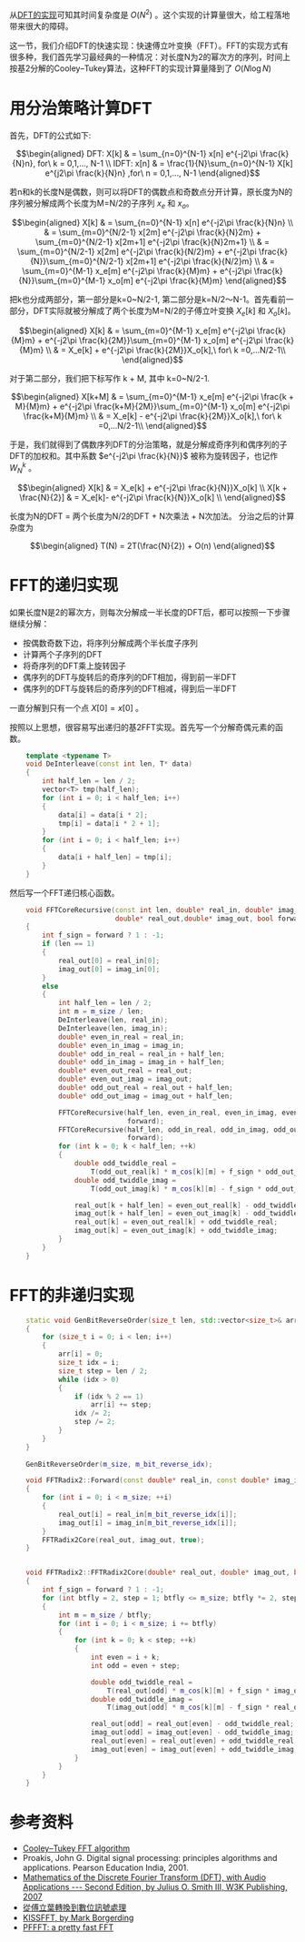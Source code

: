 从[DFT的实现](DFT_cn.md)可知其时间复杂度是 $O(N^2)$ 。这个实现的计算量很大，给工程落地带来很大的障碍。

这一节，我们介绍DFT的快速实现：快速傅立叶变换（FFT）。FFT的实现方式有很多种，我们首先学习最经典的一种情况：对长度N为2的幂次方的序列，时间上按基2分解的Cooley–Tukey算法，这种FFT的实现计算量降到了 $O(N\log N)$

# 用分治策略计算DFT

首先，DFT的公式如下:

$$\begin{aligned}
DFT: X[k] & = \sum_{n=0}^{N-1} x[n] e^{-j2\pi \frac{k}{N}n}, for\ k = 0,1,..., N-1 \\
IDFT: x[n] & = \frac{1}{N}\sum_{n=0}^{N-1} X[k] e^{j2\pi \frac{k}{N}n} ,for\ n = 0,1,..., N-1 
\end{aligned}$$

若n和k的长度N是偶数，则可以将DFT的偶数点和奇数点分开计算，原长度为N的序列被分解成两个长度为M=N/2的子序列 $x_e$ 和 $x_o$。

$$\begin{aligned}
X[k] & = \sum_{n=0}^{N-1} x[n] e^{-j2\pi \frac{k}{N}n} \\
      & = \sum_{m=0}^{N/2-1} x[2m] e^{-j2\pi \frac{k}{N}2m}  + \sum_{m=0}^{N/2-1} x[2m+1] e^{-j2\pi \frac{k}{N}2m+1} \\
      & = \sum_{m=0}^{N/2-1} x[2m] e^{-j2\pi \frac{k}{N/2}m}  + e^{-j2\pi \frac{k}{N}}\sum_{m=0}^{N/2-1} x[2m+1] e^{-j2\pi \frac{k}{N/2}m} \\
      & = \sum_{m=0}^{M-1} x_e[m] e^{-j2\pi \frac{k}{M}m}  + e^{-j2\pi \frac{k}{N}}\sum_{m=0}^{M-1} x_o[m] e^{-j2\pi \frac{k}{M}m} 
\end{aligned}$$

把k也分成两部分，第一部分是k=0~N/2-1, 第二部分是k=N/2～N-1。首先看前一部分，DFT实际就被分解成了两个长度为M=N/2的子傅立叶变换 $X_e[k]$ 和 $X_o[k]$。 

$$\begin{aligned}
X[k] & = \sum_{m=0}^{M-1} x_e[m] e^{-j2\pi \frac{k}{M}m}  + e^{-j2\pi \frac{k}{2M}}\sum_{m=0}^{M-1} x_o[m] e^{-j2\pi \frac{k}{M}m} \\
& = X_e[k] + e^{-j2\pi \frac{k}{2M}}X_o[k],\  for\ k =0,...N/2-1\\
\end{aligned}$$

对于第二部分，我们把下标写作 k + M, 其中 k=0~N/2-1.

$$\begin{aligned} 
X[k+M] & = \sum_{m=0}^{M-1} x_e[m] e^{-j2\pi \frac{k + M}{M}m} + e^{-j2\pi \frac{k+M}{2M}}\sum_{m=0}^{M-1} x_o[m] e^{-j2\pi \frac{k+M}{M}m} \\
& = X_e[k] - e^{-j2\pi \frac{k}{2M}}X_o[k],\  for\ k =0,...N/2-1\\
\end{aligned}$$

于是，我们就得到了偶数序列DFT的分治策略，就是分解成奇序列和偶序列的子DFT的加权和。其中系数 $e^{-j2\pi \frac{k}{N}}$ 被称为旋转因子，也记作 $W^k_N$ 。

$$\begin{aligned}
X[k] & = X_e[k] + e^{-j2\pi \frac{k}{N}}X_o[k] \\
X[k + \frac{N}{2}] & = X_e[k]- e^{-j2\pi \frac{k}{N}}X_o[k] \\
\end{aligned}$$

长度为N的DFT = 两个长度为N/2的DFT + N次乘法 + N次加法。 分治之后的计算杂度为

$$\begin{aligned}
T(N) = 2T(\frac{N}{2}) + O(n)
\end{aligned}$$

# FFT的递归实现

如果长度N是2的幂次方，则每次分解成一半长度的DFT后，都可以按照一下步骤继续分解：

- 按偶数奇数下边，将序列分解成两个半长度子序列
- 计算两个子序列的DFT
- 将奇序列的DFT乘上旋转因子
- 偶序列的DFT与旋转后的奇序列的DFT相加，得到前一半DFT
- 偶序列的DFT与旋转后的奇序列的DFT相减，得到后一半DFT

一直分解到只有一个点 $X[0] = x[0]$ 。

按照以上思想，很容易写出递归的基2FFT实现。首先写一个分解奇偶元素的函数。

```cpp
    template <typename T>
    void DeInterleave(const int len, T* data)
    {
        int half_len = len / 2;
        vector<T> tmp(half_len);
        for (int i = 0; i < half_len; i++)
        {
            data[i] = data[i * 2];
            tmp[i] = data[i * 2 + 1];
        }
        for (int i = 0; i < half_len; i++)
        {
            data[i + half_len] = tmp[i];
        }
    }
```

然后写一个FFT递归核心函数。

```cpp
    void FFTCoreRecursive(const int len, double* real_in, double* imag_in, 
                          double* real_out,double* imag_out, bool forward)
    {
        int f_sign = forward ? 1 : -1;
        if (len == 1)
        {
            real_out[0] = real_in[0];
            imag_out[0] = imag_in[0];
        }
        else
        {
            int half_len = len / 2;
            int m = m_size / len;
            DeInterleave(len, real_in);
            DeInterleave(len, imag_in);
            double* even_in_real = real_in;
            double* even_in_imag = imag_in;
            double* odd_in_real = real_in + half_len;
            double* odd_in_imag = imag_in + half_len;
            double* even_out_real = real_out;
            double* even_out_imag = imag_out;
            double* odd_out_real = real_out + half_len;
            double* odd_out_imag = imag_out + half_len;

            FFTCoreRecursive(half_len, even_in_real, even_in_imag, even_out_real, even_out_imag,
                             forward);
            FFTCoreRecursive(half_len, odd_in_real, odd_in_imag, odd_out_real, odd_out_imag,
                             forward);
            for (int k = 0; k < half_len; ++k)
            {
                double odd_twiddle_real =
                    T(odd_out_real[k] * m_cos[k][m] + f_sign * odd_out_imag[k] * m_sin[k][m]);
                double odd_twiddle_imag =
                    T(odd_out_imag[k] * m_cos[k][m] - f_sign * odd_out_real[k] * m_sin[k][m]);

                real_out[k + half_len] = even_out_real[k] - odd_twiddle_real;
                imag_out[k + half_len] = even_out_imag[k] - odd_twiddle_imag;
                real_out[k] = even_out_real[k] + odd_twiddle_real;
                imag_out[k] = even_out_imag[k] + odd_twiddle_imag;
            }
        }
    }
```

# FFT的非递归实现


```cpp
    static void GenBitReverseOrder(size_t len, std::vector<size_t>& arr)
    {
        for (size_t i = 0; i < len; i++)
        {
            arr[i] = 0;
            size_t idx = i;
            size_t step = len / 2;
            while (idx > 0)
            {
                if (idx % 2 == 1)
                    arr[i] += step;
                idx /= 2;
                step /= 2;
            }
        }
    }
    
    GenBitReverseOrder(m_size, m_bit_reverse_idx);
```

```cpp
    void FFTRadix2::Forward(const double* real_in, const double* imag_in, double* real_out, double* imag_out)
    {
        for (int i = 0; i < m_size; ++i)
        {
            real_out[i] = real_in[m_bit_reverse_idx[i]];
            imag_out[i] = imag_in[m_bit_reverse_idx[i]];
        }
        FFTRadix2Core(real_out, imag_out, true);
    }


    void FFTRadix2::FFTRadix2Core(double* real_out, double* imag_out, bool forward)
    {
        int f_sign = forward ? 1 : -1;
        for (int btfly = 2, step = 1; btfly <= m_size; btfly *= 2, step *= 2)
        {
            int m = m_size / btfly;
            for (int i = 0; i < m_size; i += btfly)
            {
                for (int k = 0; k < step; ++k)
                {
                    int even = i + k;
                    int odd = even + step;

                    double odd_twiddle_real =
                        T(real_out[odd] * m_cos[k][m] + f_sign * imag_out[odd] * m_sin[k][m]);
                    double odd_twiddle_imag =
                        T(imag_out[odd] * m_cos[k][m] - f_sign * real_out[odd] * m_sin[k][m]);

                    real_out[odd] = real_out[even] - odd_twiddle_real;
                    imag_out[odd] = imag_out[even] - odd_twiddle_imag;
                    real_out[even] = real_out[even] + odd_twiddle_real;
                    imag_out[even] = imag_out[even] + odd_twiddle_imag;
                }
            }
        }
    }
```

# 参考资料
- [Cooley–Tukey FFT algorithm](https://en.wikipedia.org/wiki/Cooley%E2%80%93Tukey_FFT_algorithm)
- Proakis, John G. Digital signal processing: principles algorithms and applications. Pearson Education India, 2001.
- [Mathematics of the Discrete Fourier Transform (DFT), with Audio Applications --- Second Edition, by Julius O. Smith III, W3K Publishing, 2007](https://ccrma.stanford.edu/~jos/mdft/mdft.html)
- [從傅立葉轉換到數位訊號處理](https://alan23273850.gitbook.io/signals-and-systems)
- [KISSFFT, by Mark Borgerding](https://github.com/mborgerding/kissfft)
- [PFFFT: a pretty fast FFT](https://bitbucket.org/jpommier/pffft/src/master/)